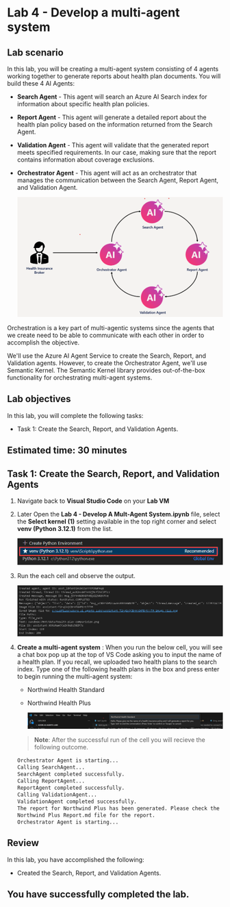 # Lab 4 - Develop a multi-agent system

## Lab scenario
In this lab, you will be creating a multi-agent system consisting of 4 agents working together to generate reports about health plan documents. You will build these 4 AI Agents:
- **Search Agent** - This agent will search an Azure AI Search index for information about specific health plan policies.
- **Report Agent** - This agent will generate a detailed report about the health plan policy based on the information returned from the Search Agent.
- **Validation Agent** - This agent will validate that the generated report meets specified requirements. In our case, making sure that the report contains information about coverage exclusions.
- **Orchestrator Agent** - This agent will act as an orchestrator that manages the communication between the Search Agent, Report Agent, and Validation Agent.

    ![](./media/download.png)

Orchestration is a key part of multi-agentic systems since the agents that we create need to be able to communicate with each other in order to accomplish the objective.

We'll use the Azure AI Agent Service to create the Search, Report, and Validation agents. However, to create the Orchestrator Agent, we'll use Semantic Kernel. The Semantic Kernel library provides out-of-the-box functionality for orchestrating multi-agent systems.

## Lab objectives
In this lab, you will complete the following tasks:

- Task 1: Create the Search, Report, and Validation Agents.

## Estimated time: 30 minutes

## Task 1: Create the Search, Report, and Validation Agents

1. Navigate back to **Visual Studio Code** on your **Lab VM**
1. Later Open the **Lab 4 - Develop A Mult-Agent System.ipynb** file, select the **Select kernel (1)** setting available in the top right corner and select **venv (Python 3.12.1)** from the list.

   ![](./media/lab1-24.png)
1. Run the each cell and observe the output.

   ![](./media/lab2-26.png)
1. **Create a multi-agent system** : When you run the below cell, you will see a chat box pop up at the top of VS Code asking you to input the name of a health plan. If you recall, we uploaded two health plans to the search index. Type one of the following health plans in the box and press enter to begin running the multi-agent system:

    - Northwind Health Standard
    - Northwind Health Plus

        ![](./media/download1.png)
    > **Note**: After the successful run of the cell you will recieve the following outcome.

    ```
    Orchestrator Agent is starting...
    Calling SearchAgent...
    SearchAgent completed successfully.
    Calling ReportAgent...
    ReportAgent completed successfully.
    Calling ValidationAgent...
    ValidationAgent completed successfully.
    The report for Northwind Plus has been generated. Please check the Northwind Plus Report.md file for the report.
    Orchestrator Agent is starting...
    ```

## Review

In this lab, you have accomplished the following:
- Created the Search, Report, and Validation Agents.

## You have successfully completed the lab.
